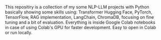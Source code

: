 This repositiry is a collection of my some NLP-LLM projects with Python basically showing some skills using: Transformer Hugging Face, PyTorch, TensorFlow, RAG implementation, LangChain, ChromaDB, focusing on fine tuning and a bit of evaluation. Everything is inside Google Colab notebooks in case of using Colab's GPU for faster development. Easy to open in Colab or run locally.
